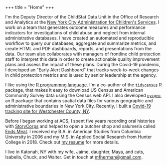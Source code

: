 +++
title = "Home"
+++

I'm the Deputy Director of the ChildStat Data Unit in the Office of Research and Analytics at the [New York City Administration for Children's Services](https://www1.nyc.gov/site/acs/about/data-analysis.page). I work on a team that generates outcome measures and performance indicators for investigations of child abuse and neglect from internal administrative databases. I have created an automated and reproducible workflow to query our databases, aggregate and summarize metrics, and create HTML and PDF dashboards, reports, and presentations from the data. Our team also collaborates with managers of frontline child protection staff to interpret this data in order to create actionable quality improvement plans and assess the impact of these plans. During the Covid-19 pandemic, I developed an "Early Alert Dashboard" that tracks week-to-week changes in child protection metrics and is used by senior leadership at the agency.

I like using the [R programmng language](https://en.wikipedia.org/wiki/R_(programming_language)). I'm a co-author of the [`tidycensus`](https://walkerke.github.io/tidycensus/) R package, that makes it easy to download US Census and American Community Survey data using the Census web API. I also developed [`nycgeo`](https://nycgeo.mattherman.info), an R package that contains spatial data files for various geographic and administrative boundaries in New York City. Recently, I built a [Covid-19 tracking site for Westchester County, NY](https://westchester-covid.mattherman.info/).

Before I began working at ACS, I spent five years recording oral histories with [StoryCorps](https://storycorps.org/) and helped to open a butcher shop and salumeria called [Ends Meat](https://www.endsmeatnyc.com/). I received my B.A. in American Studies from Columbia University in 2006 and my M.S. in Applied Social Research from Hunter College in 2018. Check out [my resume](pdf/mh-resume.pdf) for more details.

I live in Katonah, NY with my wife, Jaime, daughter, Maya, and cats, Isabella, Chuck, and Walter. Get in touch at [mfherman@gmail.com](mailto:mfherman@gmail.com).